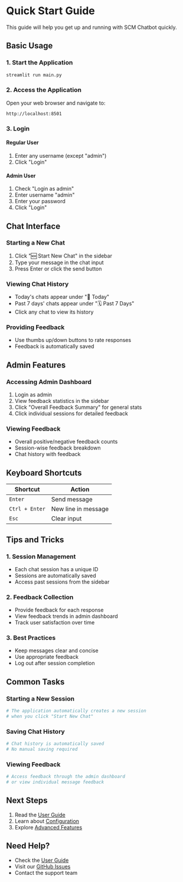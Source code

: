 # Quick Start Guide

This guide will help you get up and running with SCM Chatbot quickly.

## Basic Usage

### 1. Start the Application

```bash
streamlit run main.py
```

### 2. Access the Application

Open your web browser and navigate to:
```
http://localhost:8501
```

### 3. Login

#### Regular User
1. Enter any username (except "admin")
2. Click "Login"

#### Admin User
1. Check "Login as admin"
2. Enter username "admin"
3. Enter your password
4. Click "Login"

## Chat Interface

### Starting a New Chat
1. Click "🆕 Start New Chat" in the sidebar
2. Type your message in the chat input
3. Press Enter or click the send button

### Viewing Chat History
- Today's chats appear under "📅 Today"
- Past 7 days' chats appear under "🗓 Past 7 Days"
- Click any chat to view its history

### Providing Feedback
- Use thumbs up/down buttons to rate responses
- Feedback is automatically saved

## Admin Features

### Accessing Admin Dashboard
1. Login as admin
2. View feedback statistics in the sidebar
3. Click "Overall Feedback Summary" for general stats
4. Click individual sessions for detailed feedback

### Viewing Feedback
- Overall positive/negative feedback counts
- Session-wise feedback breakdown
- Chat history with feedback

## Keyboard Shortcuts

| Shortcut | Action |
|----------|---------|
| `Enter` | Send message |
| `Ctrl + Enter` | New line in message |
| `Esc` | Clear input |

## Tips and Tricks

### 1. Session Management
- Each chat session has a unique ID
- Sessions are automatically saved
- Access past sessions from the sidebar

### 2. Feedback Collection
- Provide feedback for each response
- View feedback trends in admin dashboard
- Track user satisfaction over time

### 3. Best Practices
- Keep messages clear and concise
- Use appropriate feedback
- Log out after session completion

## Common Tasks

### Starting a New Session
```python
# The application automatically creates a new session
# when you click "Start New Chat"
```

### Saving Chat History
```python
# Chat history is automatically saved
# No manual saving required
```

### Viewing Feedback
```python
# Access feedback through the admin dashboard
# or view individual message feedback
```

## Next Steps

1. Read the [User Guide](../user-guide/chat-interface.md)
2. Learn about [Configuration](configuration.md)
3. Explore [Advanced Features](../user-guide/feedback-system.md)

## Need Help?

- Check the [User Guide](../user-guide/chat-interface.md)
- Visit our [GitHub Issues](https://github.com/yourusername/streamlit_app/issues)
- Contact the support team 